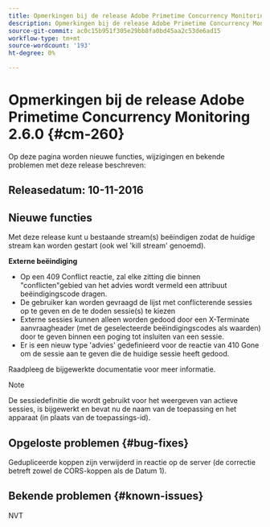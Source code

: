 ```yaml
---
title: Opmerkingen bij de release Adobe Primetime Concurrency Monitoring 2.6.0
description: Opmerkingen bij de release Adobe Primetime Concurrency Monitoring 2.6.0
source-git-commit: ac0c15b951f305e29bb8fa0bd45aa2c53de6ad15
workflow-type: tm+mt
source-wordcount: '193'
ht-degree: 0%

---
```



# Opmerkingen bij de release Adobe Primetime Concurrency Monitoring 2.6.0 {#cm-260}


Op deze pagina worden nieuwe functies, wijzigingen en bekende problemen met deze release beschreven:



## Releasedatum: 10-11-2016



## Nieuwe functies

Met deze release kunt u bestaande stream(s) beëindigen zodat de huidige stream kan worden gestart (ook wel &#39;kill stream&#39; genoemd).



**Externe beëindiging**

* Op een 409 Conflict reactie, zal elke zitting die binnen &quot;conflicten&quot;gebied van het advies wordt vermeld een attribuut beëindigingscode dragen.
* De gebruiker kan worden gevraagd de lijst met conflicterende sessies op te geven en de te doden sessie(s) te kiezen
* Externe sessies kunnen alleen worden gedood door een X-Terminate aanvraagheader (met de geselecteerde beëindigingscodes als waarden) door te geven binnen een poging tot insluiten van een sessie.
* Er is een nieuw type &#39;advies&#39; gedefinieerd voor de reactie van 410 Gone om de sessie aan te geven die de huidige sessie heeft gedood.


Raadpleeg de bijgewerkte documentatie voor meer informatie.



>[!NOTE]
>
>De sessiedefinitie die wordt gebruikt voor het weergeven van actieve sessies, is bijgewerkt en bevat nu de naam van de toepassing en het apparaat (in plaats van de toepassings-id).




## Opgeloste problemen {#bug-fixes}

Gedupliceerde koppen zijn verwijderd in reactie op de server (de correctie betreft zowel de CORS-koppen als de Datum 1).




## Bekende problemen {#known-issues}

NVT
